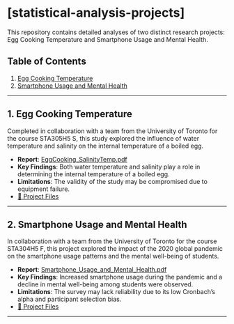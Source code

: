 # [statistical-analysis-projects]


This repository contains detailed analyses of two distinct research projects: Egg Cooking Temperature and Smartphone Usage and Mental Health.

## Table of Contents
1. [Egg Cooking Temperature](#1-egg-cooking-temperature)
2. [Smartphone Usage and Mental Health](#2-smartphone-usage-and-mental-health)

---

## 1. Egg Cooking Temperature

Completed in collaboration with a team from the University of Toronto for the course STA305H5 S, this study explored the influence of water temperature and salinity on the internal temperature of a boiled egg.
- **Report**: [EggCooking_SalinityTemp.pdf](https://github.com/abdur-im/statistical-analysis-projects/blob/main/EggCooking_SalinityTemp/EggCooking_SalinityTemp.pdf)
- **Key Findings**: Both water temperature and salinity play a role in determining the internal temperature of a boiled egg.
- **Limitations**: The validity of the study may be compromised due to equipment failure.
- [📁 Project Files](https://github.com/abdur-im/statistical-analysis-projects/tree/main/EggCooking_SalinityTemp)

---

## 2. Smartphone Usage and Mental Health

In collaboration with a team from the University of Toronto for the course STA304H5 F, this project explored the impact of the 2020 global pandemic on the smartphone usage patterns and the mental well-being of students. 
- **Report**: [Smartphone_Usage_and_Mental_Health.pdf](https://github.com/abdur-im/statistical-analysis-projects/blob/main/Smartphone_Usage_and_Mental_Health/Smartphone_Usage_and_Mental_Health.pdf)
- **Key Findings**: Increased smartphone usage during the pandemic and a decline in mental well-being among students were observed.
- **Limitations**: The survey may lack reliability due to its low Cronbach’s alpha and participant selection bias.
- [📁 Project Files](https://github.com/abdur-im/statistical-analysis-projects/tree/main/Smartphone_Usage_and_Mental_Health)

---
